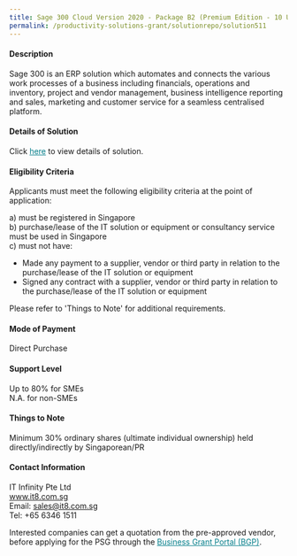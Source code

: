 ```yaml
---
title: Sage 300 Cloud Version 2020 - Package B2 (Premium Edition - 10 Users)
permalink: /productivity-solutions-grant/solutionrepo/solution511
---
```


#### Description

Sage 300 is an ERP solution which automates and connects the various work processes of a business including financials, operations and inventory, project and vendor management, business intelligence reporting and sales, marketing and customer service for a seamless centralised platform.





#### Details of Solution

Click <a href='https://govassist.gobusiness.gov.sg/images/psg/Desensitised_IT_Infinity_Price_Annex_3_CRwef_4th_Sept_2020_Part_5.pdf' style='color:#037e8a'>here</a> to view details of solution.

#### Eligibility Criteria

Applicants must meet the following eligibility criteria at the point of application:

a) must be registered in Singapore <br>
b) purchase/lease of the IT solution or equipment or consultancy service must be used in Singapore <br>
c) must not have:
- Made any payment to a supplier, vendor or third party in relation to the purchase/lease of the IT solution or equipment
- Signed any contract with a supplier, vendor or third party in relation to the purchase/lease of the IT solution or equipment

Please refer to 'Things to Note' for additional requirements.

#### Mode of Payment
Direct Purchase

#### Support Level
Up to 80% for SMEs <br>
N.A. for non-SMEs

#### Things to Note
 Minimum 30% ordinary shares (ultimate individual ownership) held directly/indirectly by Singaporean/PR

#### Contact Information
IT Infinity Pte Ltd<br>www.it8.com.sg<br>Email: sales@it8.com.sg<br>Tel: +65 6346 1511

Interested companies can get a quotation from the pre-approved vendor, before applying for the PSG through the <a target='_blank' style='color:#037e8a' href='https://www.businessgrants.gov.sg/'>Business Grant Portal (BGP)</a>.
